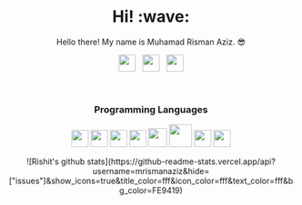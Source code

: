 <h1 align='center'> Hi! :wave:</h1>
<p align='center'> Hello there! My name is Muhamad Risman Aziz. 😎 </p>
<p align='center'>
<a href="https://twitter.com/F0xBase"><img height="30" src="https://github.com/dandyraka/dandyraka/blob/master/images/twitter.png?raw=true"></a>&nbsp;&nbsp;
<a href="https://instagram.com/mrismanaziz"><img height="30" src="https://github.com/dandyraka/dandyraka/blob/master/images/instagram.jpg?raw=true"></a>&nbsp;&nbsp;
<a href="https://www.facebook.com/pwn.id"><img height="30" src="https://github.com/dandyraka/dandyraka/blob/master/images/facebook.png?raw=true"></a>
</p><br/>
<h3 align='center'> Programming Languages </h3>
<p align="center">
 <img height="30" src="https://github.com/dandyraka/dandyraka/blob/master/images/python2.png">
 <img height="30" src="https://github.com/dandyraka/dandyraka/blob/master/images/html.svg">
 <img height="30" src="https://github.com/dandyraka/dandyraka/blob/master/images/css.svg">
 <img height="30" src="https://github.com/dandyraka/dandyraka/blob/master/images/js.svg">
 <img height="33" src="https://github.com/dandyraka/dandyraka/blob/master/images/bootstrap.svg">
 <img height="40" src="https://github.com/dandyraka/dandyraka/blob/master/images/php.svg">
 <img height="30" src="https://github.com/dandyraka/dandyraka/blob/master/images/sql.svg">
 <img height="30" src="https://github.com/dandyraka/dandyraka/blob/master/images/git.png">
</p>
<center>
![Rishit's github stats](https://github-readme-stats.vercel.app/api?username=mrismanaziz&hide=["issues"]&show_icons=true&title_color=fff&icon_color=fff&text_color=fff&bg_color=FE9419)
</center>
